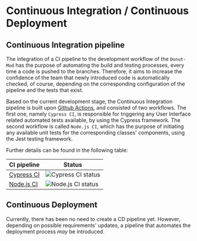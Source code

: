 # Continuous Integration / Continuous Deployment

## Continuous Integration pipeline

The integration of a CI pipeline to the development workflow of the `Donut-Mod` has the purpose of automating the build and testing processes, every time a code is pushed to the branches. Therefore, it aims to increase the confidence of the team that newly introduced code is automatically checked, of course, depending on the corresponding configuration of the pipeline and the tests that exist.

Based on the current development stage, the Continuous Integration pipeline is built upon [Github Actions](https://github.com/Donut-Mod-Team/donut-mod/actions), and consisted of two workflows.
The first one, namely `Cypress CI`, is responsible for triggering any User Interface related automated tests available, by using the Cypress framework.
The second workflow is called `Node.js CI`, which has the purpose of initiating any available unit tests for the corresponding classes' components, using the Jest testing framework.

Further details can be found in the following table:

CI pipeline | Status
--- | --- |
[Cypress CI](https://github.com/Donut-Mod-Team/donut-mod/actions/workflows/cypress.yml) | ![Cypress CI status](https://github.com/Donut-Mod-Team/donut-mod/actions/workflows/cypress.yml/badge.svg)
[Node.js CI](https://github.com/Donut-Mod-Team/donut-mod/actions/workflows/node.js.yml) | ![Node.js CI status](https://github.com/Donut-Mod-Team/donut-mod/actions/workflows/node.js.yml/badge.svg)

## Continuous Deployment

Currently, there has been no need to create a CD pipeline yet. However, depending on possible requirements' updates, a pipeline that automates the deployment process *may* be introduced.